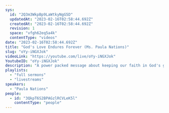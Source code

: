 ```yaml
---
sys:
  id: "2Q3m3WkpBp9LaWtkyNgG5D"
  updatedAt: "2023-02-16T02:58:44.692Z"
  createdAt: "2023-02-16T02:58:44.692Z"
  revision: 1
  space: "vfgh62eq5a4k"
  contentType: "videos"
date: "2023-02-16T02:58:44.692Z"
title: "God's Love Endures Forever (Ms. Paula Nations)"
slug: "oYy-iNGXJok"
videoLink: "https://youtube.com/live/oYy-iNGXJok"
YoutubeID: "oYy-iNGXJok"
description: "A power packed message about keeping our faith in God's goodness. How many times have we been beat down by the enemy to the point of questioning God's goodness and word? The enemy comes at you faith in ways that you may not be aware of. Satan brings a piece of God's truth and twists it with a lie. In the case of Adam and Eve he convinced them that God did not say that they would die, but would become more like God. He bamboozled them out of something they had already had. He cause them to doubt God's word, love, and goodness, by convincing them that God was holding out on them. Look into yourself and ask yourself, where in your life do we have a serpent? Sometimes disbelief comes from religion, passed down from generations of uncorrected beliefs. Have you ever thought to yourself that you are undeserving? That you are not qualified for something, or maybe it's because you are in sin? All lies! In fact thinking like this is a sin. Our Father's love endures forever, and he has no qualifications for whom he chooses for his kingdom. We need to push back all these negative thoughts and disbelief with God's word, defend our Father's goodness with scripture of truth. This sermon was released at Freedom Fellowship Church International on February 12, 2023 by Ms. Paula Nations"
playlists:
  - "full sermons"
  - "livestreams"
speakers:
  - "Paula Nations"
people:
  - id: "3QkpT6S2BPAGzlRCVLeK5l"
    contentType: "people"
---
```

